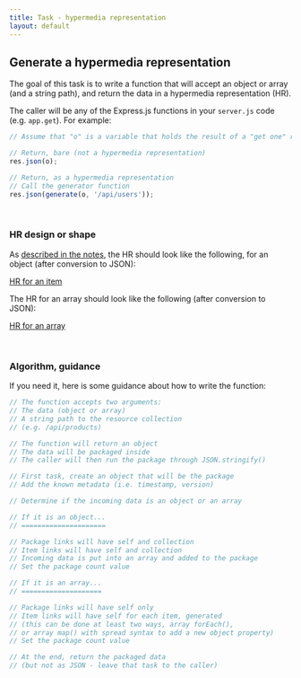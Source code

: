 ```yaml
---
title: Task - hypermedia representation
layout: default
---
```


## Generate a hypermedia representation

The goal of this task is to write a function that will accept an object or array (and a string path), and return the data in a hypermedia representation (HR). 

The caller will be any of the Express.js functions in your `server.js` code (e.g. `app.get`). For example:

```js
// Assume that "o" is a variable that holds the result of a "get one" request to the data store

// Return, bare (not a hypermedia representation)
res.json(o);

// Return, as a hypermedia representation
// Call the generator function
res.json(generate(o, '/api/users'));
```

<br>

### HR design or shape

As [described in the notes](hypermedia-representation#a-package-schemedesign-that-includes-links), the HR should look like the following, for an object (after conversion to JSON):

<a href="task-hr-item" target="_blank">HR for an item</a>

The HR for an array should look like the following (after conversion to JSON):

<a href="task-hr-collection" target="_blank">HR for an array</a>

<br>

### Algorithm, guidance

If you need it, here is some guidance about how to write the function:

```js
// The function accepts two arguments:
// The data (object or array)
// A string path to the resource collection
// (e.g. /api/products)

// The function will return an object
// The data will be packaged inside
// The caller will then run the package through JSON.stringify()

// First task, create an object that will be the package
// Add the known metadata (i.e. timestamp, version)

// Determine if the incoming data is an object or an array

// If it is an object...
// =====================

// Package links will have self and collection
// Item links will have self and collection
// Incoming data is put into an array and added to the package
// Set the package count value

// If it is an array...
// ====================

// Package links will have self only
// Item links will have self for each item, generated 
// (this can be done at least two ways, array forEach(), 
// or array map() with spread syntax to add a new object property)
// Set the package count value

// At the end, return the packaged data
// (but not as JSON - leave that task to the caller)

```

<br>
